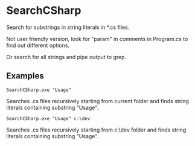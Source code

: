 # SearchCSharp

Search for substrings in string literals in *.cs files.

Not user friendly version, look for "param" in comments in Program.cs to find out different options.

Or search for all strings and pipe output to grep.

## Examples

`SearchCSharp.exe "Usage"`

Searches .cs files recursively starting from current folder and finds string literals containing substring "Usage".

`SearchCSharp.exe "Usage" c:\dev`

Searches .cs files recursively starting from c:\dev folder and finds string literals containing substring "Usage".
